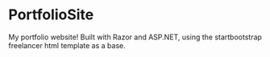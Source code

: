 # PortfolioSite
My portfolio website! Built with Razor and ASP.NET, using the startbootstrap freelancer html template as a base.